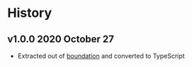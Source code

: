 # History

## v1.0.0 2020 October 27

-   Extracted out of [boundation](https://github.com/bevry/boundation) and converted to TypeScript
